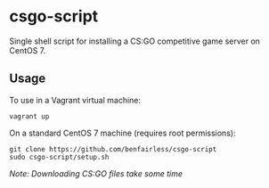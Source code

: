 csgo-script
===========

Single shell script for installing a CS:GO competitive game server on CentOS 7.

## Usage

To use in a Vagrant virtual machine:
```
vagrant up
```

On a standard CentOS 7 machine (requires root permissions):
```
git clone https://github.com/benfairless/csgo-script
sudo csgo-script/setup.sh
```

*Note: Downloading CS:GO files take some time*
